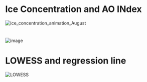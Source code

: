 # Ice Concentration and AO INdex

![ice_concentration_animation_August](https://github.com/user-attachments/assets/6188794a-16f4-462e-ad4f-f9ad8534abf8)

#
![image](https://github.com/user-attachments/assets/39b7a94b-fadf-46f7-8f75-6fdcece62d06)


# LOWESS and regression line
![LOWESS](https://github.com/user-attachments/assets/f74a304d-0641-4e0f-85c4-0050e94c0151)
